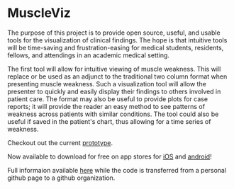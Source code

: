# MuscleViz

The purpose of this project is to provide open source, useful, and usable
tools for the visualization of clinical findings. The hope is that intuitive
tools will be time-saving and frustration-easing for medical students, 
residents, fellows, and attendings in an academic medical setting.

The first tool will allow for intuitive viewing of muscle weakness. This will 
replace or be used as an adjunct to the traditional two column format when 
presenting muscle weakness. Such a visualization tool will allow the 
presenter to quickly and easily display their findings to others involved 
in patient care. The format may also be useful to provide plots for case 
reports; it will provide the reader an easy method to see patterns of weakness 
across patients with similar conditions. The tool could also be useful 
if saved in the patient's chart, thus allowing for a time series of 
weakness.

Checkout out the current [prototype](https://muscleviz.github.io/).

Now available to download for free on app stores for [iOS](https://itunes.apple.com/us/app/muscleviz/id1449848702) and [android](https://play.google.com/store/apps/details?id=io.jwittenbach.medviz)!


Full informaion available [here](https://github.com/jwittenbach/muscle-viz) while the code is transferred from a personal github page to a github organization.
